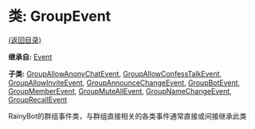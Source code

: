 # 类: GroupEvent  
[(返回目录)](README.md)  
  
**继承自:** [Event](Event.md)  
  
**子类:** [GroupAllowAnonyChatEvent](GroupAllowAnonyChatEvent.md), [GroupAllowConfessTalkEvent](GroupAllowConfessTalkEvent.md), [GroupAllowInviteEvent](GroupAllowInviteEvent.md), [GroupAnnounceChangeEvent](GroupAnnounceChangeEvent.md), [GroupBotEvent](GroupBotEvent.md), [GroupMemberEvent](GroupMemberEvent.md), [GroupMuteAllEvent](GroupMuteAllEvent.md), [GroupNameChangeEvent](GroupNameChangeEvent.md), [GroupRecallEvent](GroupRecallEvent.md)  
  
RainyBot的群组事件类，与群组直接相关的各类事件通常直接或间接继承此类  
  

